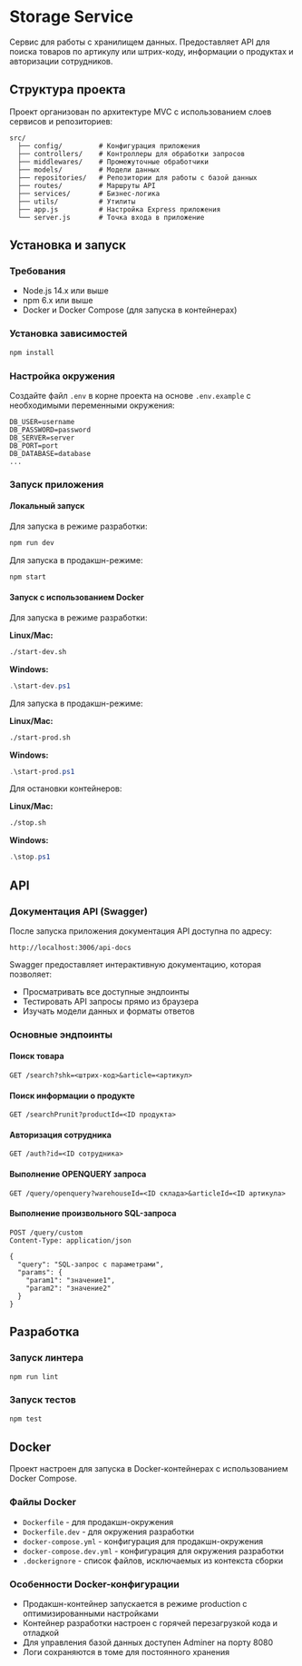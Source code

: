 # Storage Service

Сервис для работы с хранилищем данных. Предоставляет API для поиска товаров по артикулу или штрих-коду, информации о продуктах и авторизации сотрудников.

## Структура проекта

Проект организован по архитектуре MVC с использованием слоев сервисов и репозиториев:

```
src/
  ├── config/         # Конфигурация приложения
  ├── controllers/    # Контроллеры для обработки запросов
  ├── middlewares/    # Промежуточные обработчики
  ├── models/         # Модели данных
  ├── repositories/   # Репозитории для работы с базой данных
  ├── routes/         # Маршруты API
  ├── services/       # Бизнес-логика
  ├── utils/          # Утилиты
  ├── app.js          # Настройка Express приложения
  └── server.js       # Точка входа в приложение
```

## Установка и запуск

### Требования

- Node.js 14.x или выше
- npm 6.x или выше
- Docker и Docker Compose (для запуска в контейнерах)

### Установка зависимостей

```bash
npm install
```

### Настройка окружения

Создайте файл `.env` в корне проекта на основе `.env.example` с необходимыми переменными окружения:

```
DB_USER=username
DB_PASSWORD=password
DB_SERVER=server
DB_PORT=port
DB_DATABASE=database
...
```

### Запуск приложения

#### Локальный запуск

Для запуска в режиме разработки:

```bash
npm run dev
```

Для запуска в продакшн-режиме:

```bash
npm start
```

#### Запуск с использованием Docker

Для запуска в режиме разработки:

**Linux/Mac:**
```bash
./start-dev.sh
```

**Windows:**
```powershell
.\start-dev.ps1
```

Для запуска в продакшн-режиме:

**Linux/Mac:**
```bash
./start-prod.sh
```

**Windows:**
```powershell
.\start-prod.ps1
```

Для остановки контейнеров:

**Linux/Mac:**
```bash
./stop.sh
```

**Windows:**
```powershell
.\stop.ps1
```

## API

### Документация API (Swagger)

После запуска приложения документация API доступна по адресу:

```
http://localhost:3006/api-docs
```

Swagger предоставляет интерактивную документацию, которая позволяет:
- Просматривать все доступные эндпоинты
- Тестировать API запросы прямо из браузера
- Изучать модели данных и форматы ответов

### Основные эндпоинты

#### Поиск товара

```
GET /search?shk=<штрих-код>&article=<артикул>
```

#### Поиск информации о продукте

```
GET /searchPrunit?productId=<ID продукта>
```

#### Авторизация сотрудника

```
GET /auth?id=<ID сотрудника>
```

#### Выполнение OPENQUERY запроса

```
GET /query/openquery?warehouseId=<ID склада>&articleId=<ID артикула>
```

#### Выполнение произвольного SQL-запроса

```
POST /query/custom
Content-Type: application/json

{
  "query": "SQL-запрос с параметрами",
  "params": {
    "param1": "значение1",
    "param2": "значение2"
  }
}
```

## Разработка

### Запуск линтера

```bash
npm run lint
```

### Запуск тестов

```bash
npm test
```

## Docker

Проект настроен для запуска в Docker-контейнерах с использованием Docker Compose.

### Файлы Docker

- `Dockerfile` - для продакшн-окружения
- `Dockerfile.dev` - для окружения разработки
- `docker-compose.yml` - конфигурация для продакшн-окружения
- `docker-compose.dev.yml` - конфигурация для окружения разработки
- `.dockerignore` - список файлов, исключаемых из контекста сборки

### Особенности Docker-конфигурации

- Продакшн-контейнер запускается в режиме production с оптимизированными настройками
- Контейнер разработки настроен с горячей перезагрузкой кода и отладкой
- Для управления базой данных доступен Adminer на порту 8080
- Логи сохраняются в томе для постоянного хранения
